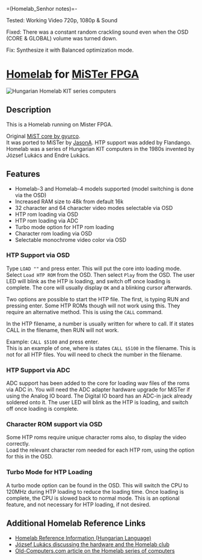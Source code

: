 =(Homelab_Senhor notes)=-

Tested: Working Video 720p, 1080p & Sound

Fixed: There was a constant random crackling sound even when the OSD (CORE & GLOBAL) volume was turned down.

Fix: Synthesize it with Balanced optimization mode.

# [Homelab](https://ajovomultja.hu/homelab-2?language=en) for [MiSTer FPGA](https://mister-devel.github.io/MkDocs_MiSTer/)

![Hungarian Homelab KIT series computers](homelab.png)

## Description

This is a Homelab running on Mister FPGA.

Original [MiST core by gyurco](https://github.com/gyurco/Homelab-FPGA).  
It was ported to MiSTer by [JasonA](https://github.com/JasonA-dev). HTP support was added by Flandango.  
Homelab was a series of Hungarian KIT computers in the 1980s invented by József Lukács and Endre Lukács.

## Features

- Homelab-3 and Homelab-4 models supported (model switching is done via the OSD)
- Increased RAM size to 48k from default 16k
- 32 character and 64 character video modes selectable via OSD
- HTP rom loading via OSD
- HTP rom loading via ADC
- Turbo mode option for HTP rom loading
- Character rom loading via OSD
- Selectable monochrome video color via OSD

### HTP Support via OSD

Type `LOAD ""` and press enter. This will put the core into loading mode. Select `Load HTP ROM` from the OSD. Then select `Play` from the OSD. The user LED will blink as the HTP is loading, and switch off once loading is complete. The core will usually display `OK` and a blinking cursor afterwards.

Two options are possible to start the HTP file. The first, is typing RUN and pressing enter. Some HTP ROMs though will not work using this. They require an alternative method. This is using the `CALL` command.

In the HTP filename, a number is usually written for where to call. If it states CALL in the filename, then RUN will not work.

Example:
`CALL $5100` and press enter.  
This is an example of one, where is states `CALL $5100` in the filename. This is not for all HTP files. You will need to check the number in the filename.

### HTP Support via ADC

ADC support has been added to the core for loading wav files of the roms via ADC in. You will need the ADC adapter hardware upgrade for MiSTer if using the Analog IO board. The Digital IO board has an ADC-in jack already soldered onto it. The user LED will blink as the HTP is loading, and switch off once loading is complete.

### Character ROM support via OSD

Some HTP roms require unique character roms also, to display the video correctly.  
Load the relevant character rom needed for each HTP rom, using the option for this in the OSD.

### Turbo Mode for HTP Loading

A turbo mode option can be found in the OSD. This will switch the CPU to 120MHz during HTP loading to reduce the loading time. Once loading is complete, the CPU is slowed back to normal mode. This is an optional feature, and not necessary for HTP loading, if not desired.

## Additional Homelab Reference Links

- [Homelab Reference Information (Hungarian Language)](http://homelab.8bit.hu/index.html)
- [József Lukács discussing the hardware and the Homelab club](https://www.youtube.com/watch?v=0xv9tILTgBs)
- [Old-Computers.com article on the Homelab series of computers](https://www.old-computers.com/museum/computer.asp?st=3&c=1095)
